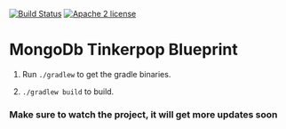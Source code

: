 [![Build Status](https://travis-ci.org/amertkara/blueprints-mongodb-graph.svg?branch=master)](https://travis-ci.org/amertkara/blueprints-mongodb-graph)
[![Apache 2 license](https://img.shields.io/badge/license-Apache2-brightgreen.svg)](http://www.apache.org/licenses/LICENSE-2.0)

# MongoDb Tinkerpop Blueprint #

1. Run `./gradlew` to get the gradle binaries.

2. `./gradlew build` to build.

### Make sure to watch the project, it will get more updates soon ###